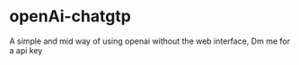 # openAi-chatgtp
A simple and mid way of using openai without the web interface, Dm me for a api key
